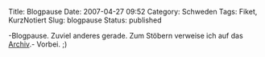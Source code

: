 Title: Blogpause
Date: 2007-04-27 09:52
Category: Schweden
Tags: Fiket, KurzNotiert
Slug: blogpause
Status: published

-Blogpause. Zuviel anderes gerade. Zum Stöbern verweise ich auf das
[Archiv](http://www.fiket.de/archiv/).- Vorbei. ;)

